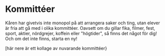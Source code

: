 <h1>Kommittéer</h1>

Kåren har givetvis inte monopol på att arrangera saker och ting, utan elever är fria att gå med i olika kommittéer. Oavsett om du gillar fika, filmer, fest, sport, aktier, nördgrejer, koffein eller "högtider", så finns det något för dig! Och om det inte finns, starta en ny!

[här nere är ett kollage av nuvarande kommittéer}